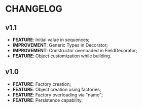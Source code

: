 # CHANGELOG

## v1.1

* **FEATURE**: Initial value in sequences;
* **IMPROVEMENT**: Generic Types in Decorator;
* **IMPROVEMENT**: Constructor overloaded in FieldDecorator;
* **FEATURE**: Object customization while building.

## v1.0

* **FEATURE**: Factory creation;
* **FEATURE**: Object creation using factories;
* **FEATURE**: Factory overloading via "name";
* **FEATURE**: Persistence capability.
